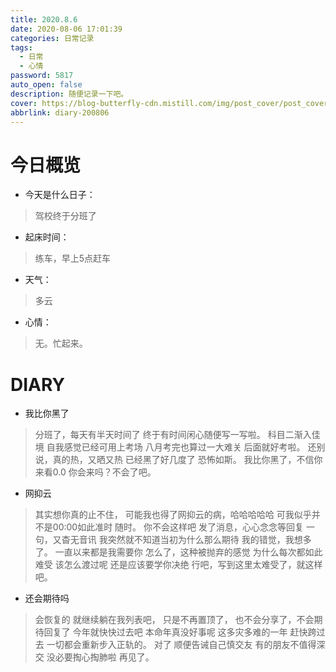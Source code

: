 ```yaml
---
title: 2020.8.6
date: 2020-08-06 17:01:39
categories: 日常记录
tags: 
  - 日常
  - 心情
password: 5817
auto_open: false
description: 随便记录一下吧。
cover: https://blog-butterfly-cdn.mistill.com/img/post_cover/post_cover_005.webp
abbrlink: diary-200806
---
```

# 今日概览
- 今天是什么日子：
> 驾校终于分班了
- 起床时间：
> 练车，早上5点赶车
- 天气：
> 多云
- 心情：
> 无。忙起来。

# DIARY
- 我比你黑了
> 分班了，每天有半天时间了
终于有时间闲心随便写一写啦。
科目二渐入佳境
自我感觉已经可用上考场
八月考完也算过一大难关
后面就好考啦。
还别说，真的热，又晒又热
已经黑了好几度了
恐怖如斯。
我比你黑了，不信你来看0.0
你会来吗？不会了吧。
- 网抑云
> 其实想你真的止不住，
可能我也得了网抑云的病，哈哈哈哈哈
可我似乎并不是00:00如此准时
随时。
你不会这样吧
发了消息，心心念念等回复
一句，又杳无音讯
我突然就不知道当初为什么那么期待
我的错觉，我想多了。
一直以来都是我需要你
怎么了，这种被抛弃的感觉
为什么每次都如此难受
该怎么渡过呢
还是应该要学你决绝
行吧，写到这里太难受了，就这样吧。
- 还会期待吗
> 会恢复的
就继续躺在我列表吧，
只是不再置顶了，
也不会分享了，不会期待回复了
今年就快快过去吧
本命年真没好事呢
这多灾多难的一年
赶快跨过去
一切都会重新步入正轨的。
对了
顺便告诫自己慎交友
有的朋友不值得深交
没必要掏心掏肺啦
再见了。